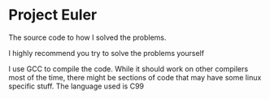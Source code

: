 # Project Euler
The source code to how I solved the problems.

I highly recommend you try to solve the problems yourself

I use GCC to compile the code. While it should work on other compilers most of the time, there might be sections of code that may have some linux specific stuff. The language used is C99
